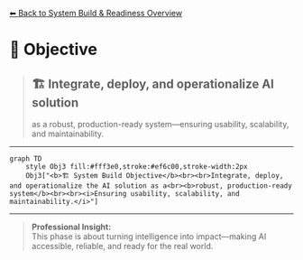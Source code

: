 [⬅ Back to System Build & Readiness Overview](README.md)

# 🎯 Objective

> ## 🏗️ Integrate, deploy, and operationalize AI solution
>
> as a robust, production-ready system—ensuring usability, scalability, and maintainability.

---

```mermaid
graph TD
    style Obj3 fill:#fff3e0,stroke:#ef6c00,stroke-width:2px
    Obj3["<b>🏗️ System Build Objective</b><br><br>Integrate, deploy, and operationalize the AI solution as a<br><b>robust, production-ready system</b><br><br><i>Ensuring usability, scalability, and maintainability.</i>"]
```

---

> **Professional Insight:**  
> This phase is about turning intelligence into impact—making AI accessible, reliable, and ready for the real world.
